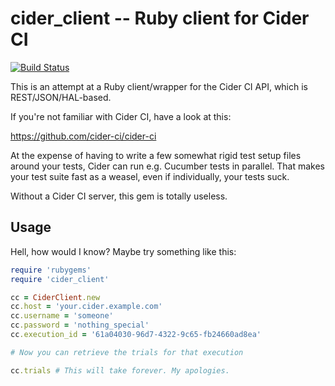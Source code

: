 # cider\_client -- Ruby client for Cider CI

[![Build Status](https://travis-ci.org/psy-q/cider_client.svg?branch=master)](https://travis-ci.org/psy-q/cider_client)

This is an attempt at a Ruby client/wrapper for the Cider CI API, which is REST/JSON/HAL-based.

If you're not familiar with Cider CI, have a look at this:

https://github.com/cider-ci/cider-ci

At the expense of having to write a few somewhat rigid test setup files around your tests, Cider can run e.g. Cucumber tests in parallel. That makes your test suite fast as a weasel, even if individually, your tests suck.

Without a Cider CI server, this gem is totally useless.

## Usage

Hell, how would I know? Maybe try something like this:

```ruby
require 'rubygems'
require 'cider_client'

cc = CiderClient.new
cc.host = 'your.cider.example.com'
cc.username = 'someone'
cc.password = 'nothing_special'
cc.execution_id = '61a04030-96d7-4322-9c65-fb24660ad8ea'

# Now you can retrieve the trials for that execution

cc.trials # This will take forever. My apologies.
```
